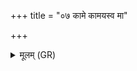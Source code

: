+++
title = "०७ कामे कामयस्व मा"

+++
<details><summary>मूलम् (GR)</summary>

कामे कामयस्व मा  
प्रतीची प्रति मा भव ।  
माम् अनु प्र ते मनो  
वत्सा पाकेव धावतु ॥
</details>